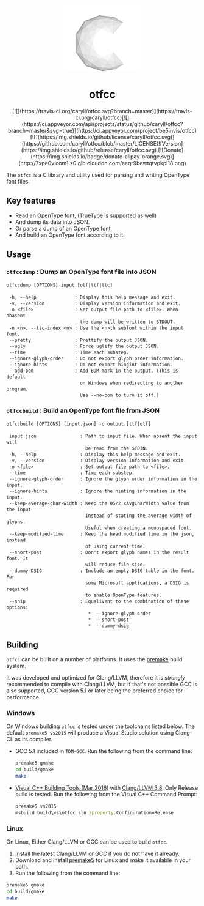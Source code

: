 <p align="center"><img src="https://raw.githubusercontent.com/caryll/design/master/caryll-logo-libs-githubreadme.png" width=200></p><h1 align="center">otfcc</h1><p align="center">[![](https://travis-ci.org/caryll/otfcc.svg?branch=master)](https://travis-ci.org/caryll/otfcc)[![](https://ci.appveyor.com/api/projects/status/github/caryll/otfcc?branch=master&svg=true)](https://ci.appveyor.com/project/be5invis/otfcc)[![](https://img.shields.io/github/license/caryll/otfcc.svg)](https://github.com/caryll/otfcc/blob/master/LICENSE)![Version](https://img.shields.io/github/release/caryll/otfcc.svg) [![Donate](https://img.shields.io/badge/donate-alipay-orange.svg)](http://7xpe0v.com1.z0.glb.clouddn.com/aeqr9bewtqtvpkpl18.png)</p>

The `otfcc` is a C library and utility used for parsing and writing OpenType font files.

## Key features

* Read an OpenType font, (TrueType is supported as well)
* And dump its data into JSON.
* Or parse a dump of an OpenType font,
* And build an OpenType font according to it.

## Usage

### `otfccdump` : Dump an OpenType font file into JSON
```
otfccdump [OPTIONS] input.[otf|ttf|ttc]

 -h, --help              : Display this help message and exit.
 -v, --version           : Display version information and exit.
 -o <file>               : Set output file path to <file>. When abasent
                           the dump will be written to STDOUT.
 -n <n>, --ttc-index <n> : Use the <n>th subfont within the input font.
 --pretty                : Prettify the output JSON.
 --ugly                  : Force uglify the output JSON.
 --time                  : Time each substep.
 --ignore-glyph-order    : Do not export glyph order information.
 --ignore-hints          : Do not export hingint information.
 --add-bom               : Add BOM mark in the output. (This is default
                           on Windows when redirecting to another program.
                           Use --no-bom to turn it off.)
```

### `otfccbuild` : Build an OpenType font file from JSON
```
otfccbuild [OPTIONS] [input.json] -o output.[ttf|otf]

 input.json                : Path to input file. When absent the input will
                             be read from the STDIN.
 -h, --help                : Display this help message and exit.
 -v, --version             : Display version information and exit.
 -o <file>                 : Set output file path to <file>.
 --time                    : Time each substep.
 --ignore-glyph-order      : Ignore the glyph order information in the input.
 --ignore-hints            : Ignore the hinting information in the input.
 --keep-average-char-width : Keep the OS/2.xAvgCharWidth value from the input
                             instead of stating the average width of glyphs.
                             Useful when creating a monospaced font.
 --keep-modified-time      : Keep the head.modified time in the json, instead
                             of using current time.
 --short-post              : Don't export glyph names in the result font. It
                             will reduce file size.
 --dummy-DSIG              : Include an empty DSIG table in the font. For
                             some Microsoft applications, a DSIG is required
                             to enable OpenType features.
 --ship                    : Equalivent to the combination of these options:
                              *  --ignore-glyph-order
                              *  --short-post
                              *  --dummy-dsig
```

## Building

`otfcc` can be built on a number of platforms. It uses the [premake](http://premake.github.io/) build system.

It was developed and optimized for Clang/LLVM, therefore it is *strongly* recommended to compile with Clang/LLVM, but if that's not possible GCC is also supported, GCC version 5.1 or later being the preferred choice for performance.

### Windows

On Windows building `otfcc` is tested under the toolchains listed below. The default `premake5 vs2015` will produce a Visual Studio solution using Clang-CL as its compiler.

* GCC 5.1 included in `TDM-GCC`. Run the following from the command line:

  ```bash
  premake5 gmake
  cd build/gmake
  make
  ```

* [Visual C++ Building Tools (Mar 2016)](https://blogs.msdn.microsoft.com/vcblog/2016/03/31/announcing-the-official-release-of-the-visual-c-build-tools-2015/) with [Clang/LLVM 3.8](http://clang.llvm.org/). Only Release build is tested. Run the following from the Visual C++ Command Prompt:

  ```bat
  premake5 vs2015
  msbuild build\vs\otfcc.sln /property:Configuration=Release
  ```

### Linux

On Linux, Either Clang/LLVM or GCC can be used to build `otfcc`.

1. Install the latest Clang/LLVM or GCC if you do not have it already.
2. Download and install [premake5](http://premake.github.io/) for Linux and make it available in your path.
3. Run the following from the command line:

```bash
premake5 gmake
cd build/gmake
make
```

